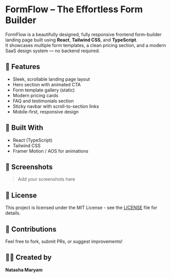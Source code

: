 # FormFlow – The Effortless Form Builder

FormFlow is a beautifully designed, fully responsive frontend form-builder landing page built using **React**, **Tailwind CSS**, and **TypeScript**.  
It showcases multiple form templates, a clean pricing section, and a modern SaaS design system — no backend required.

## 🚀 Features

- Sleek, scrollable landing page layout
- Hero section with animated CTA
- Form template gallery (static)
- Modern pricing cards
- FAQ and testimonials section
- Sticky navbar with scroll-to-section links
- Mobile-first, responsive design

## 🧰 Built With

- React (TypeScript)
- Tailwind CSS
- Framer Motion / AOS for animations

## 📸 Screenshots

> Add your screenshots here

## 📄 License

This project is licensed under the MIT License - see the [LICENSE](./LICENSE) file for details.

## 🤝 Contributions

Feel free to fork, submit PRs, or suggest improvements!

## 🧙‍♀️ Created by

**Natasha Maryam**  
